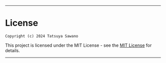 
---

# License

```
Copyright (c) 2024 Tatsuya Sawano
```

This project is licensed under the MIT License - see the [MIT License](https://opensource.org/licenses/MIT) for details.

---

